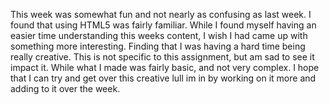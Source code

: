 This week was somewhat fun and not nearly as confusing as last week. I found that using HTML5 was fairly familiar. While I found myself having an easier time understanding this weeks content, I wish I had came up with something more interesting. Finding that I was having a hard time being really creative. This is not specific to this assignment, but am sad to see it impact it. While what I made was fairly basic, and not very complex. I hope that I can try and get over this creative lull im in by working on it more and adding to it over the week. 